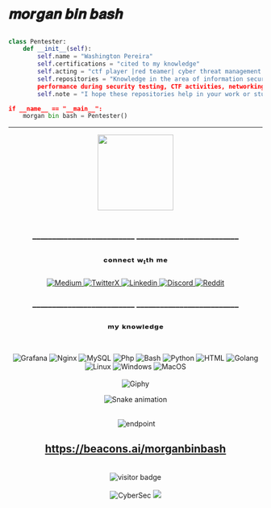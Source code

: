 # 𝒎𝒐𝒓𝒈𝒂𝒏 𝒃𝒊𝒏 𝒃𝒂𝒔𝒉

<h2></h2>

```Python
class Pentester:
    def __init__(self):
        self.name = "Washington Pereira"
        self.certifications = "cited to my knowledge"
        self.acting = "ctf player |red teamer| cyber threat management | bounty hunter | pentester"
        self.repositories = "Knowledge in the area of information security makes me grateful to continue research and constant studies, including some certification courses. In this repository you will find projects, scripts and tools that will help your 
        performance during security testing, CTF activities, networking, maintenance and prevention of Debiαn."
        self.note = "I hope these repositories help in your work or studies, thank you for visiting me.

if __name__ == "__main__":
    morgan bin bash = Pentester()
```

<hr>
<div align="center">
  <img height="150" src="https://media.tenor.com/dHk-LfzHrtwAAAAi/linux-computer.gif"  />
</div>

<div align="center">
  <br/>

### __________________________  __________________________
## ᶜᵒⁿⁿᵉᶜᵗ ʷᶦᵗʰ ᵐᵉ
<div align="center">
   <a href="https://medium.com/@morganbinbash" target="_blank">
  <img src="https://github.com/washingtonP1974/washingtonP1974/assets/55928887/daebcf23-5c1b-4617-ac64-5df6499f92ec" alt="Medium">
</a>
  <a href="https://twitter.com/morganbinbash" target="_blank">
  <img src="https://github.com/washingtonP1974/washingtonP1974/assets/55928887/00d62ae1-e232-407f-b9b3-5da311616bbd" alt="TwitterX">
</a>
<a href="https://www.linkedin.com/in/washington8p/" target="_blank">
  <img src="https://github.com/washingtonP1974/washingtonP1974/assets/55928887/ea0caf76-dbef-4403-ad51-755459e1c353" alt="Linkedin">
</a>
<a href="https://discord.com/channels/965763142770634782/1062873067652665405" target="_blank">
  <img src="https://github.com/washingtonP1974/washingtonP1974/assets/55928887/906bf7a7-52bb-4005-8db9-cd807ae3d6e0" alt="Discord">
</a>
<a href="https://www.reddit.com/user/m0rg4" target="_blank">
  <img src="https://github.com/washingtonP1974/washingtonP1974/assets/55928887/8b4c9314-f8f6-4d5f-a680-41377d8976a8)" alt="Reddit">
</a>

</div>

### __________________________  __________________________
## ᵐʸ ᵏⁿᵒʷˡᵉᵈᵍᵉ

<div align="center">
  <br/>
  <img src="https://img.icons8.com/color/48/000000/grafana.png" alt="Grafana">
  <img src="https://img.icons8.com/color/48/000000/nginx.png" alt="Nginx">
  <img src="https://img.icons8.com/color/48/000000/mysql.png" alt="MySQL">
  <img src="https://img.icons8.com/color/48/000000/php.png" alt="Php">
  <img src="https://img.icons8.com/color/48/000000/bash.png" alt="Bash">
  <img src="https://img.icons8.com/color/48/000000/python.png" alt="Python">
  <img src="https://img.icons8.com/color/48/000000/html-5.png" alt="HTML">
  <img src="https://img.icons8.com/color/48/000000/golang.png" alt="Golang">
  <img src="https://img.icons8.com/color/48/000000/linux--v1.png" alt="Linux">
  <img src="https://img.icons8.com/color/48/000000/windows-logo.png" alt="Windows">
  <img src="https://img.icons8.com/color/48/000000/mac-os.png" alt="MacOS">
</div>

<div align="center">
  <br/>
  <img src="https://media.giphy.com/media/vUCbLCMC8zAbJMvzCl/giphy-downsized-large.gif" alt="Giphy">
</div>

![Snake animation](https://github.com/LuigiGF/LuigiGF/blob/output/github-contribution-grid-snake.svg)


<div align="center">
<br/>
  <img src="https://github.com/washingtonP1974/Certificates/blob/main/cyber-threat-204management.png" alt=""management>
  <img src="https://github.com/washingtonP1974/Certificates/blob/main/endpoint-204security.png" alt="endpoint">
  </div>

## https://beacons.ai/morganbinbash

<div align="center">
<br/>
  <img src="https://visitor-badge.laobi.icu/badge?page_id=github.com/washingtonP1974.README.md" alt="visitor badge"/>
</div>

<div align="center">
  <br/>
<img src="https://github.com/washingtonP1974/washingtonP1974/assets/55928887/d7faebc1-af60-49d0-92af-8606760d3664" alt="CyberSec">
  </a>
<img src="https://github.com/washingtonP1974/washingtonP1974/assets/55928887/338f9bbc-6b50-4bd1-aede-594465602561"
</div>
